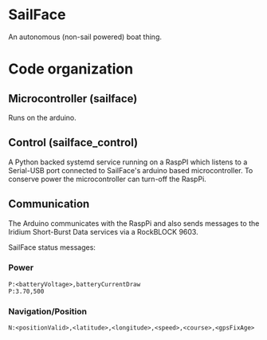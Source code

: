 # SailFace

An autonomous (non-sail powered) boat thing.


# Code organization

## Microcontroller (sailface)

Runs on the arduino.

## Control (sailface_control)

A Python backed systemd service running on a RaspPI which listens to a Serial-USB port connected to SailFace's arduino based microcontroller. To conserve power the microcontroller can turn-off the RaspPi.


## Communication

The Arduino communicates with the RaspPi and also sends messages to the Iridium Short-Burst Data services via a RockBLOCK 9603.

SailFace status messages:


### Power

```
P:<batteryVoltage>,batteryCurrentDraw
P:3.70,500
```

### Navigation/Position

```
N:<positionValid>,<latitude>,<longitude>,<speed>,<course>,<gpsFixAge>
```

